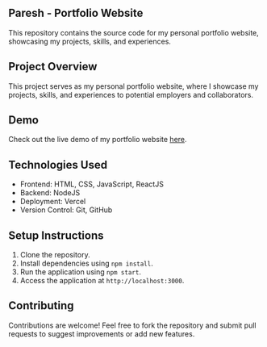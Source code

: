 ## Paresh - Portfolio Website 

This repository contains the source code for my personal portfolio website, showcasing my projects, skills, and experiences.


## Project Overview

This project serves as my personal portfolio website, where I showcase my projects, skills, and experiences to potential employers and collaborators.

## Demo

Check out the live demo of my portfolio website [here](https://pareshportfolio.vercel.app/).

## Technologies Used

- Frontend: HTML, CSS, JavaScript, ReactJS
- Backend: NodeJS
- Deployment: Vercel
- Version Control: Git, GitHub

## Setup Instructions

1. Clone the repository.
2. Install dependencies using `npm install`.
3. Run the application using `npm start`.
4. Access the application at `http://localhost:3000`.

## Contributing

Contributions are welcome! Feel free to fork the repository and submit pull requests to suggest improvements or add new features.

